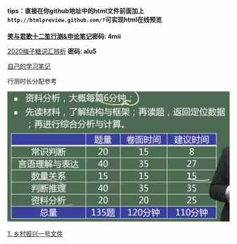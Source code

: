 









####	tips：直接在你github地址中的html文件前面加上`http://htmlpreview.github.com/?`可实现html在线预览



**[笑与君歌十二笙行测&申论笔记](https://pan.baidu.com/s/1BZ1zkXrRPMrbSkr6tc-mHw)密码: 4mii**



[2020梅子糖词汇辨析](https://pan.baidu.com/s/1uIuYpB0Xra94VYHk5GS0xA)  **密码: alu5**



[自己的学习笔记](http://htmlpreview.github.com/?https://github.com/LLily7/wudoumi/blob/master/自己的学习笔记.html)



行测时长分配参考

![](./图片/行测模块时长分配（建议）.png)



[1. 乡村振兴一号文件](http://www.moa.gov.cn/ztzl/yhwj2018/spbd/201802/t20180205_6136480.htm)

